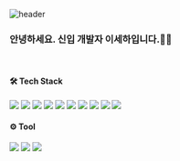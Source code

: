 ![header](https://capsule-render.vercel.app/api?type=waving&color=auto&height=300&section=header&text=안녕하세요.%20신입%20개발자%20이세하입니다.&fontSize=40&animation=fadeIn&fontAlignY=38)


### 안녕하세요. 신입 개발자 이세하입니다.👋🏻
<br>

#### 🛠️ Tech Stack
<img src="https://img.shields.io/badge/JAVA-007396?style=for-the-badge&logo=JAVA&logoColor=white">  <img src="https://img.shields.io/badge/python-3776AB?style=for-the-badge&logo=python&logoColor=white"> <img src="https://img.shields.io/badge/javascript-F7DF1E?style=for-the-badge&logo=javascript&logoColor=black"> <img src="https://img.shields.io/badge/html-E34F26?style=for-the-badge&logo=html5&logoColor=white"> <img src="https://img.shields.io/badge/css-1572B6?style=for-the-badge&logo=css3&logoColor=white"> <img src="https://img.shields.io/badge/mysql-4479A1?style=for-the-badge&logo=mysql&logoColor=white">
<img src="https://img.shields.io/badge/spring-6DB33F?style=for-the-badge&logo=spring&logoColor=white"> <img src="https://img.shields.io/badge/SpringBoot-6DB33F?style=for-the-badge&logo=SpringBoot&logoColor=white"> <img src="https://img.shields.io/badge/Flask-000000?style=for-the-badge&logo=Flask&logoColor=white"> <img src="https://img.shields.io/badge/react-61DAFB?style=for-the-badge&logo=react&logoColor=black">
<br>

#### ⚙️ Tool
<img src="https://img.shields.io/badge/Visual%20Studio%20Code-0078d7.svg?style=for-the-badge&logo=visual-studio-code&logoColor=white"> <img src="https://img.shields.io/badge/Eclipse-2C2255.svg?style=for-the-badge&logo=Eclipse-ide&logoColor=white"> <img src="https://img.shields.io/badge/Jupyter-F37626.svg?style=for-the-badge&logo=Jupyter&logoColor=white"> 
